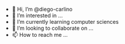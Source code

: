- 👋 Hi, I’m @diego-carlino
- 👀 I’m interested in ...
- 🌱 I’m currently learning computer sciences
- 💞️ I’m looking to collaborate on ...
- 📫 How to reach me ...

<!---
diego-carlino/diego-carlino is a ✨ special ✨ repository because its `README.md` (this file) appears on your GitHub profile.
You can click the Preview link to take a look at your changes.
--->
